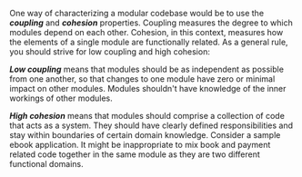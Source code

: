 One way of characterizing a modular codebase would be to use the ***coupling*** and ***cohesion*** properties. Coupling measures the degree to which modules depend on each other. Cohesion, in this context, measures how the elements of a single module are functionally related. As a general rule, you should strive for low coupling and high cohesion:

***Low coupling*** means that modules should be as independent as possible from one another, so that changes to one module have zero or minimal impact on other modules. Modules shouldn't have knowledge of the inner workings of other modules.

***High cohesion*** means that modules should comprise a collection of code that acts as a system. They should have clearly defined responsibilities and stay within boundaries of certain domain knowledge. Consider a sample ebook application. It might be inappropriate to mix book and payment related code together in the same module as they are two different functional domains.
